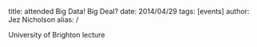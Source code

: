 title: attended Big Data! Big Deal?
date: 2014/04/29
tags: [events]
author: Jez Nicholson
alias: /

University of Brighton lecture